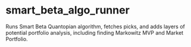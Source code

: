 # smart_beta_algo_runner
Runs Smart Beta Quantopian algorithm, fetches picks, and adds layers of potential portfolio analysis, including finding Markowitz MVP and Market Portfolio.
